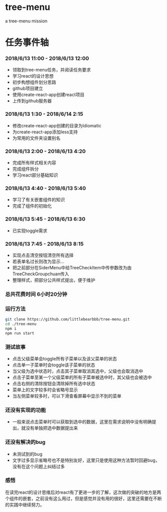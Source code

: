 # tree-menu
a tree-menu mission
# 任务事件轴
### 2018/6/13 11:00 - 2018/6/13 12:00
- 领取到tree-menu任务，并阅读任务要求
- 学习react的设计思想
- 初步构想组件划分思路
- github项目建立
- 使用create-react-app创建react项目
- 上传到github服务器

### 2018/6/13 1:30 - 2018/6/14 2:15
- 修改create-react-app创建的目录为Idiomatic
- 为create-react-app添加less支持
- 为常用的文件夹设置别名

### 2018/6/13 2:00 -  2018/6/13 4:20
- 完成所有样式相关内容
- 完成组件拆分
- 学习react部分基础知识

### 2018/6/13 4:40 -  2018/6/13 5:40
- 学习了有关嵌套组件的知识
- 完成了组件的初始化

### 2018/6/13 5:45 - 2018/6/13 6:30
- 已实现toggle需求

### 2018/6/13 7:45 - 2018/6/13 8:15
- 实现点击清空按钮清空所有选择
- 若表单名过长则改为显示...
- 把之前部分在SiderMenu中给TreeCheckItem中传参数改为由TreeCheckGroupchuan传入
- 整理样式，把部分公共样式提出，便于维护

### 总共花费时间 6小时20分钟

### 运行方法

```bash
git clone https://github.com/littlebearbbb/tree-menu.git
cd ./tree-menu
npm i
npm run start
```

### 测试故事
- 点击父级菜单会toggle所有子菜单以及该父菜单的状态
- 点击单一子菜单时会toggle该子菜单的状态
- 当父级为选中状态时，点击其子菜单取消其选中，父级也会取消选中
- 点击子菜单至某一个父级菜单的所有子菜单被选中时，其父级也会被选中
- 点击右侧的清除按钮会清除掉所有选中状态
- 菜单上的文字较多时会省略号显示
- 当左侧菜单较多时，可以下滑查看屏幕中显示不到的菜单

### 还没有实现的功能
- 一般来说点击菜单时可以获取到选中的数据，这里在需求说明中没有明确提出，就没有单独把选中数据提出来

### 还没有解决的bug
- 未测试到的bug
- 文字过多显示省略号也不是特别友好，这里只是使用这种方法暂时回避bug，没有在这个问题上纠结过多

### 感悟
在读完react的设计思维后对react有了更进一步的了解，这次做的突破的地方是两个组件的嵌套，之前没有这么用过，但是感觉并没有用的很好，这里还需要在不断的实践中继续努力。

